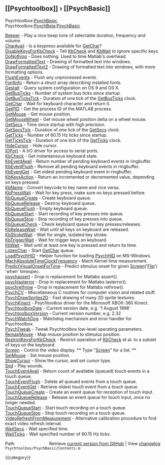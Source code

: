## [[Psychtoolbox]] &#8250; [[PsychBasic]]

  
Psychtoolbox:[PsychBasic](PsychBasic)  
Psychtoolbox:[PsychBeta](PsychBeta):[PsychBasic](PsychBasic)  
  
  
  [Beeper](Beeper)               - Play a nice beep tone of selectable duration, frequency and volume.  
  [CharAvail](CharAvail)            - Is a keypress available for [GetChar](GetChar)?         
  [DisableKeysForKbCheck](DisableKeysForKbCheck) - Tell [KbCheck](KbCheck) and [KbWait](KbWait) to ignore specific keys.  
  [DoNothing](DoNothing)            - Does nothing. Used to time Matlab's overhead.  
  [DrawFormattedText](DrawFormattedText)    - Drawing of formatted text into windows.  
  [DrawFormattedText2](DrawFormattedText2)   - Drawing of formatted text into windows, with more formatting options.  
  [FlushEvents](FlushEvents)          - Flush any unprocessed events.   
  [FontInfo](FontInfo)             - Return a struct array describing installed fonts.  
  [Gestalt](Gestalt)              - Query system configuration on OS 9 and OS X.   
  [GetBusTicks](GetBusTicks)          - Number of system bus ticks since startup.  
  [GetBusTicksTick](GetBusTicksTick)      - Duration of one tick of the [GetBusTicks](GetBusTicks) clock.  
  [GetChar](GetChar)              - Wait for keyboard character and return it.  
  [GetPID](GetPID)               - Get the process ID of the MATLAB process.  
  [GetMouse](GetMouse)             - Get mouse position.   
  [GetMouseWheel](GetMouseWheel)        - Get mouse wheel position delta on a wheel mouse.  
  [GetSecs](GetSecs)              - Time since startup with high precision.   
  [GetSecsTick](GetSecsTick)          - Duration of one tick of the [GetSecs](GetSecs) clock.  
  [GetTicks](GetTicks)             - Number of 60.15 Hz ticks since startup.   
  [GetTicksTick](GetTicksTick)         - Duration of one tick of the [GetTicks](GetTicks) clock.  
  [HideCursor](HideCursor)           - Hide cursor.  
  [IOPort](IOPort)               - A I/O driver for access to serial ports.  
  [KbCheck](KbCheck)              - Get instantaneous keyboard state.  
  [KbEventAvail](KbEventAvail)         - Return number of pending keyboard events in ringbuffer.  
  [KbEventFlush](KbEventFlush)         - Remove all pending keyboard events in ringbuffer.  
  [KbEventGet](KbEventGet)           - Get oldest pending keyboard event in ringbuffer.  
  [KbKeysAction](KbKeysAction)         - Return an incremented or decremented value, depending on keys pressed.  
  [KbName](KbName)               - Convert keycode to key name and vice versa.  
  [KbPressWait](KbPressWait)          - Wait for key press, make sure no keys pressed before.  
  [KbQueueCreate](KbQueueCreate)        - Create keyboard queue.  
  [KbQueueRelease](KbQueueRelease)       - Destroy keyboard queue.  
  [KbQueueFlush](KbQueueFlush)         - Empty keyboard queue.  
  [KbQueueStart](KbQueueStart)         - Start recording of key presses into queue.  
  [KbQueueStop](KbQueueStop)          - Stop recording of key presses into queue.  
  [KbQueueCheck](KbQueueCheck)         - Check keyboard queue for key presses/releases.  
  [KbReleaseWait](KbReleaseWait)        - Wait until all keys on keyboard are released.  
  [KbStrokeWait](KbStrokeWait)         - Wait for single, isolated key stroke.  
  [KbTriggerWait](KbTriggerWait)        - Wait for trigger keys on keyboard.  
  [KbWait](KbWait)               - Wait until at least one key is pressed and return its time.  
  [ListenChar](ListenChar)           - Start [GetChar](GetChar) queue.  
  [LoadPsychHID](LoadPsychHID)         - Helper function for loading [PsychHID](PsychHID) on MS-Windows.  
  [MachAbsoluteTimeClockFrequency](MachAbsoluteTimeClockFrequency) - Mach Kernel time measurement.    
  [PredictVisualOnsetForTime](PredictVisualOnsetForTime) - Predict stimulus onset for given [Screen](Screen)('[Flip](Flip)') 'when' timespec.  
  [psychassert](psychassert)          - Drop in replacement for Matlabs assert().  
  [psychlasterror](psychlasterror)       - Drop in replacement for Matlabs lasterror().  
  [psychrethrow](psychrethrow)         - Drop in replacement for Matlabs rethrow().  
  [PsychCV](PsychCV)              - Miscellaneous C routines for computer vision and related stuff.  
  [PsychDrawSprites2D](PsychDrawSprites2D)   - Fast drawing of many 2D sprite textures.  
  [PsychKinect](PsychKinect)          - Psychtoolbox driver for the Microsoft XBOX-360 Kinect.  
  [PsychtoolboxDate](PsychtoolboxDate)     - Current version date, e.g. '1 August 1998'  
  [PsychtoolboxVersion](PsychtoolboxVersion)  - Current version number, e.g. 2.32  
  [PsychWatchDog](PsychWatchDog)        - Watchdog mechanism and error handler for Psychtoolbox.  
  [PsychTweak](PsychTweak)           - Tweak Psychtoolbox low-level operating parameters.  
  [RemapMouse](RemapMouse)           - Map mouse position to stimulus position.  
  [RestrictKeysForKbCheck](RestrictKeysForKbCheck) - Restrict operation of [KbCheck](KbCheck) et al. to a subset of keys on the keyboard.  
  [Screen](Screen)               - Control the video display. \*\* Type "[Screen](Screen)" for a list. \*\*   
  [SetMouse](SetMouse)             - Set mouse position.  
  [ShowCursor](ShowCursor)           - Show the cursor, and set cursor type.  
  [Snd](Snd)                  - Play sounds.  
  [TouchEventAvail](TouchEventAvail)      - Return count of available (queued) touch events in a touch queue.  
  [TouchEventFlush](TouchEventFlush)      - Delete all queued events from a touch queue.  
  [TouchEventGet](TouchEventGet)        - Retrieve oldest touch event from a touch queue.  
  [TouchQueueCreate](TouchQueueCreate)     - Create an event queue for reception of touch input.  
  [TouchQueueRelease](TouchQueueRelease)    - Release an event queue for touch input, once no longer needed.  
  [TouchQueueStart](TouchQueueStart)      - Start touch recording on a touch queue.  
  [TouchQueueStop](TouchQueueStop)       - Stop touch recording on a touch queue.  
  [VideoRefreshFromMeasurement](VideoRefreshFromMeasurement) - Alternative calibration procedure to find exact video refresh interval.  
  [WaitSecs](WaitSecs)             - Wait specified time.  
  [WaitTicks](WaitTicks)            - Wait specified number of 60.15 Hz ticks.  




<div class="code_header" style="text-align:right;">
  <span style="float:left;">Path&nbsp;&nbsp;</span> <span class="counter">Retrieve <a href=
  "https://raw.github.com/Psychtoolbox-3/Psychtoolbox-3/beta/Psychtoolbox/PsychBasic/Contents.m">current version from GitHub</a> | View <a href=
  "https://github.com/Psychtoolbox-3/Psychtoolbox-3/commits/beta/Psychtoolbox/PsychBasic/Contents.m">changelog</a></span>
</div>
<div class="code">
  <code>Psychtoolbox/PsychBasic/Contents.m</code>
</div>

{{category}}